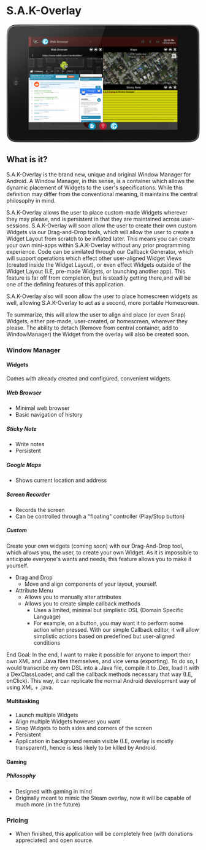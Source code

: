 # S.A.K-Overlay

![Window Manager](/S.A.K-Overlay_Screenshot.png)

## What is it?

S.A.K-Overlay is the brand new, unique and original Window Manager for Android. A Window Manager, in this sense, is a container which allows the dynamic placement of Widgets to the user's specifications. While this definition may differ from the conventional meaning, it maintains the central philosophy in mind.

S.A.K-Overlay allows the user to place custom-made Widgets wherever they may please, and is persistent in that they are maintained across user-sessions. S.A.K-Overlay will soon allow the user to create their own custom Widgets via our Drag-and-Drop tools, which will allow the user to create a Widget Layout from scratch to be inflated later. This means you can create your own mini-apps within S.A.K-Overlay without any prior programming experience. Code can be similated through our Callback Generator, which will support operations which effect other user-aligned Widget Views (created inside the Widget Layout), or even effect Widgets outside of the Widget Layout (I.E, pre-made Widgets, or launching another app). This feature is far off from completion, but is steadily getting there,and will be one of the defining features of this application.

S.A.K-Overlay also will soon allow the user to place homescreen widgets as well, allowing S.A.K-Overlay to act as a second, more portable Homescreen.

To summarize, this will allow the user to align and place (or even Snap) Widgets, either pre-made, user-created, or homescreen, wherever they please. The ability to detach (Remove from central container, add to WindowManager) the Widget from the overlay will also be created soon.

### Window Manager

#### Widgets

Comes with already created and configured, convenient widgets.

##### Web Browser

* Minimal web browser
* Basic navigation of history

##### Sticky Note

* Write notes
* Persistent

##### Google Maps

* Shows current location and address

##### Screen Recorder

* Records the screen
* Can be controlled through a "floating" controller (Play/Stop button)

##### Custom

Create your own widgets (coming soon) with our Drag-And-Drop tool, which allows you, the user, to create your own Widget. As it is impossible to anticipate everyone's wants and needs, this feature allows you to make it yourself.

* Drag and Drop
    - Move and align components of your layout, yourself.
* Attribute Menu
    - Allows you to manually alter attributes
    - Allows you to create simple callback methods
        + Uses a limited, minimal but simplistic DSL (Domain Specific Language)
        + For example, on a button, you may want it to perform some action when pressed. With our simple Callback editor, it will allow simplistic actions based on predefined but user-aligned conditions

End Goal: In the end, I want to make it possible for anyone to import their own XML and .Java files themselves, and vice versa (exporting). To do so, I would transcribe my own DSL into a .Java file, compile it to .Dex, load it with a DexClassLoader, and call the callback methods necessary that way (I.E, onClick). This way, it can replicate the normal Android development way of using XML + .java.

#### Multitasking

* Launch multiple Widgets
* Align multiple Widgets however you want
* Snap Widgets to both sides and corners of the screen
* Persistent
* Application in background remain visible (I.E, overlay is mostly transparent), hence is less likely to be killed by Android.

#### Gaming

##### Philosophy

* Designed with gaming in mind
* Originally meant to mimic the Steam overlay, now it will be capable of much more (in the future)

### Pricing

* When finished, this application will be completely free (with donations appreciated) and open source.
